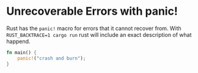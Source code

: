 # Unrecoverable Errors with panic!

Rust has the `panic!` macro for errors that it cannot recover from. With `RUST_BACKTRACE=1 cargo run` rust will include an exact description of what happend.

```rs
fn main() {
    panic!("crash and burn");
}
```